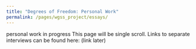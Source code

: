 ```yaml
---
title: "Degrees of Freedom: Personal Work"
permalink: /pages/wgss_project/essays/
---
```

personal work in progress
This page will be single scroll. Links to separate interviews can be found here: (link later)